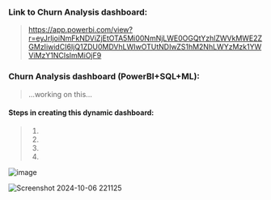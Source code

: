### Link to Churn Analysis dashboard:
> https://app.powerbi.com/view?r=eyJrIjoiNmFkNDViZjEtOTA5Mi00NmNjLWE0OGQtYzhlZWVkMWE2ZGMzIiwidCI6IjQ1ZDU0MDVhLWIwOTUtNDIwZS1hM2NhLWYzMzk1YWViMzY1NCIsImMiOjF9

### Churn Analysis dashboard (PowerBI+SQL+ML):
> ...working on this...

#### Steps in creating this dynamic dashboard:
> 1.  
> 2.  
> 3.  
> 4.  

![image](https://github.com/user-attachments/assets/574c4cad-17c1-45f9-bfb7-1faf0f265abf)

![Screenshot 2024-10-06 221125](https://github.com/user-attachments/assets/6fc55a3d-7642-4743-987e-f7badcf5b621)
